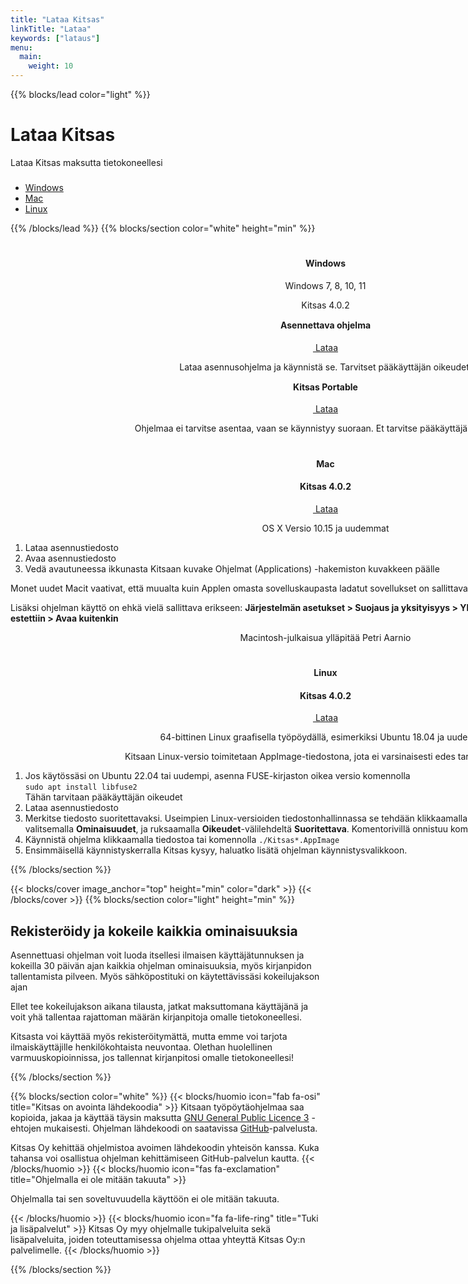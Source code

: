 ```yaml
---
title: "Lataa Kitsas"
linkTitle: "Lataa"
keywords: ["lataus"]
menu:
  main:
    weight: 10
---
```


{{% blocks/lead color="light" %}}

# Lataa Kitsas

Lataa Kitsas maksutta tietokoneellesi

<ul class="nav nav-pills mb-3 text-white" id="pills-tab" role="tablist" style="margin-top:3ex; justify-content: center;" >
  <li class="nav-item">
    <a class="nav-link" id="pills-win-tab" data-toggle="pill" href="#pills-win" role="tab" aria-controls="pills-home" aria-selected="true"><span class="fab fa-windows"></span> Windows</a>
  </li>
  <li class="nav-item">
    <a class="nav-link" id="pills-mac-tab" data-toggle="pill" href="#pills-mac" role="tab" aria-controls="pills-profile" aria-selected="false"><span class="fab fa-apple"></span> Mac</a>
  </li>
  <li class="nav-item">
    <a class="nav-link" id="pills-linux-tab" data-toggle="pill" href="#pills-linux" role="tab" aria-controls="pills-contact" aria-selected="false"><span class="fab fa-linux"></span> Linux</a>
  </li>
</ul>

{{% /blocks/lead %}}
{{% blocks/section color="white" height="min" %}}

<div style="justify-content:center; text-align:center; margin: 0px; width: 200% !important;">

  <div  id="pills-tabContent" class="tab-content">
    <div class="tab-pane fade" id="pills-win" role="tabpanel" aria-labelledby="pills-home-tab" style="text-align: center;">      
      <h1><i class="fab fa-windows"></i></h1>
      <h4>Windows</h4>      
      <p>Windows 7, 8, 10, 11</p>
      <p>Kitsas 4.0.2</p>
      <h4 class="variaatio" style="margin-top: 2ex;">Asennettava ohjelma</h4>
      <p>
        <a href="https://github.com/artoh/kitupiikki/releases/download/v4.0.2/kitsas-4.0.2-asennus.exe" class="btn btn-lg btn-primary latausnappi">
          <span class="fa fa-download"></span>&nbsp;Lataa</a>
      </p>            
      <p style="margin-top: 1ex;">Lataa asennusohjelma ja käynnistä se. Tarvitset pääkäyttäjän oikeudet.</p>
      <h4 class="variaatio" style="margin-top: 2ex;">Kitsas Portable</h4>
      <p>
        <a href="https://github.com/artoh/kitupiikki/releases/download/v4.0.2/kitsas-4.0.2.exe" class="btn btn-lg btn-primary">
          <span class="fa fa-download"></span>&nbsp;Lataa</a>
      </p>            
      <p style="margin-top: 1ex;">Ohjelmaa ei tarvitse asentaa, vaan se käynnistyy suoraan. Et tarvitse pääkäyttäjän oikeuksia.</p>
    </div>
    <div class="tab-pane fade" id="pills-mac" role="tabpanel" aria-labelledby="pills-profile-tab" style="text-align: center;">      
      <h1><i class="fab fa-apple"></i></h1>
      <h4>Mac</h4>
      <h4>Kitsas 4.0.2</h2>
      <p>
        <a href="https://github.com/petriaarnio/kitupiikki/releases/download/mac-v4.0.2/Kitsas-4.0.2.dmg" class="btn btn-lg btn-primary">
          <span class="fa fa-download"></span>&nbsp;Lataa</a>
      </p>        
       OS X Versio 10.15 ja uudemmat
      <ol style="text-align: left;">
        <li>Lataa asennustiedosto</li>
        <li>Avaa asennustiedosto</li>
        <li>Vedä avautuneessa ikkunasta Kitsaan kuvake Ohjelmat (Applications) -hakemiston kuvakkeen päälle</li>
      </ol>
      <p align="left">Monet uudet Macit vaativat, että muualta kuin Applen omasta sovelluskaupasta ladatut sovellukset on sallittava erikseen, katso ohje <a href="https://support.apple.com/fi-fi/HT202491">Macin tukisivustolta</a>.</p>
      <p align="left">Lisäksi ohjelman käyttö on ehkä vielä sallittava erikseen: <b>Järjestelmän asetukset > Suojaus ja yksityisyys > Yleinen: Apin "Kitsas" käynnistäminen estettiin > Avaa kuitenkin</b><br/>
      </p>
      <p>Macintosh-julkaisua ylläpitää Petri Aarnio</p>
    </div>
    <div class="tab-pane fade" id="pills-linux" role="tabpanel" aria-labelledby="pills-contact-tab" style="text-align: center;">
       <h1><i class="fab fa-linux"></i></h1>
      <h4>Linux</h4>
      <h4>Kitsas 4.0.2</h4>
      <p>
        <a href="https://github.com/artoh/kitupiikki/releases/download/v4.0.2/Kitsas-4.0.2-x86_64.AppImage" class="btn btn-lg btn-primary">
          <span class="fa fa-download"></span>&nbsp;Lataa</a>
      </p>           
      64-bittinen Linux graafisella työpöydällä, esimerkiksi Ubuntu 18.04 ja uudemmat
      <p>Kitsaan Linux-versio toimitetaan AppImage-tiedostona, jota ei varsinaisesti edes tarvitse asentaa.</p>
      <ol style="text-align: left;">
        <li>Jos käytössäsi on Ubuntu 22.04 tai uudempi, asenna FUSE-kirjaston oikea versio komennolla<br/><code>sudo apt install libfuse2</code><br>Tähän tarvitaan pääkäyttäjän oikeudet</li>
        <li>Lataa asennustiedosto</li>
        <li>Merkitse tiedosto suoritettavaksi. Useimpien Linux-versioiden tiedostonhallinnassa se tehdään klikkaamalla tiedostoa hiiren oikealla napilla ja valitsemalla <b>Ominaisuudet</b>, ja ruksaamalla <b>Oikeudet</b>-välilehdeltä <b>Suoritettava</b>. Komentorivillä onnistuu komennolla <code>chmod u+x Kitsas*.AppImage</code></li>
        <li>Käynnistä ohjelma klikkaamalla tiedostoa tai komennolla <code>./Kitsas*.AppImage</code></li>
        <li>Ensimmäisellä käynnistyskerralla Kitsas kysyy, haluatko lisätä ohjelman käynnistysvalikkoon.</li>
      </ol>
    </div>
  </div>
</div>
{{% /blocks/section %}}

{{< blocks/cover  image_anchor="top" height="min" color="dark" >}}
{{< /blocks/cover >}}
{{% blocks/section color="light" height="min" %}}

## Rekisteröidy ja kokeile kaikkia ominaisuuksia

Asennettuasi ohjelman voit luoda itsellesi ilmaisen käyttäjätunnuksen ja kokeilla 30 päivän ajan kaikkia ohjelman ominaisuuksia, myös kirjanpidon tallentamista pilveen. Myös sähköpostituki on käytettävissäsi kokeilujakson ajan

Ellet tee kokeilujakson aikana tilausta, jatkat maksuttomana käyttäjänä ja voit yhä tallentaa rajattoman määrän kirjanpitoja omalle tietokoneellesi.

Kitsasta voi käyttää myös rekisteröitymättä, mutta emme voi tarjota ilmaiskäyttäjille henkilökohtaista neuvontaa. Olethan huolellinen varmuuskopioinnissa, jos tallennat kirjanpitosi omalle tietokoneellesi!

{{% /blocks/section %}}

{{% blocks/section color="white" %}}
{{< blocks/huomio icon="fab fa-osi" title="Kitsas on avointa lähdekoodia" >}}
Kitsaan työpöytäohjelmaa saa kopioida, jakaa ja käyttää täysin maksutta [GNU General Public Licence 3](https://ohjeet.kitsas.fi/lisenssi/) -ehtojen mukaisesti. Ohjelman lähdekoodi on saatavissa [GitHub](https://github.com/artoh/kitupiikki)-palvelusta.

Kitsas Oy kehittää ohjelmistoa avoimen lähdekoodin yhteisön kanssa. Kuka tahansa voi osallistua ohjelman kehittämiseen GitHub-palvelun kautta.
{{< /blocks/huomio >}}
{{< blocks/huomio icon="fas fa-exclamation" title="Ohjelmalla ei ole mitään takuuta" >}}

Ohjelmalla tai sen soveltuvuudella käyttöön ei ole mitään takuuta.

{{< /blocks/huomio >}}
{{< blocks/huomio icon="fa fa-life-ring" title="Tuki ja lisäpalvelut" >}}
Kitsas Oy myy ohjelmalle tukipalveluita sekä lisäpalveluita, joiden toteuttamisessa ohjelma ottaa yhteyttä Kitsas Oy:n palvelimelle.
{{< /blocks/huomio >}}

{{% /blocks/section %}}

<script>
$(function(){
  if (navigator.appVersion.indexOf("Mac") != -1)
    $("#pills-mac-tab").tab("show")
  else if (navigator.appVersion.indexOf("Linux") != -1)
    $("#pills-linux-tab").tab("show")
  else
    $("#pills-win-tab").tab("show")

$("#pills-tab").tab()
})
</script>
